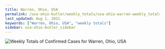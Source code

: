 ```yaml
---
title: Warren, Ohio, USA
permalink: /usa-ohio-butler/weekly_totals/usa-ohio-warren-weekly_totals.html
last_updated: Aug 1, 2021
keywords: ["Warren, Ohio, USA", "weekly totals"]
sidebar: usa-ohio-butler_sidebar
---
```


![Weekly Totals of Confirmed Cases for Warren, Ohio, USA](/covid_tracker/images/graphs/usa-ohio-warren-weekly_totals_graph.png)
